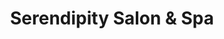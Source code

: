 ---
title: "Serendipity Salon & Spa"
url: /saint-francis/serendipity-salon-and-spa/
shop: beauty
---